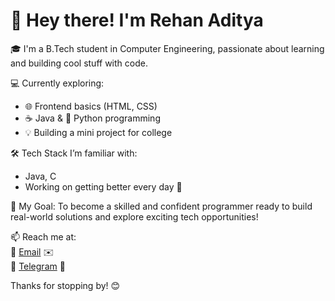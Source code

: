 # 👋 Hey there! I'm Rehan Aditya

🎓 I'm a B.Tech student in Computer Engineering, passionate about learning and building cool stuff with code.

💻 Currently exploring:
- 🌐 Frontend basics (HTML, CSS)
- ☕ Java & 🐍 Python programming
- 💡 Building a mini project for college

🛠️ Tech Stack I’m familiar with:
- Java, C
- Working on getting better every day 💪

🎯 My Goal:
To become a skilled and confident programmer ready to build real-world solutions and explore exciting tech opportunities!

📫 Reach me at:  
📧 [Email](mailto:rehanaditya0812@gmail.com) ✉️  
💬 [Telegram](https://t.me/rehanaditya8) 📲

Thanks for stopping by! 😊

